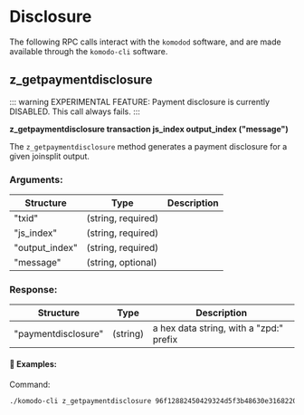 # Disclosure

The following RPC calls interact with the `komodod` software, and are made available through the `komodo-cli` software.

## z_getpaymentdisclosure

::: warning
EXPERIMENTAL FEATURE: Payment disclosure is currently DISABLED. This call always fails.
:::

**z_getpaymentdisclosure transaction js_index output_index ("message")**

The `z_getpaymentdisclosure` method generates a payment disclosure for a given joinsplit output.

### Arguments:

| Structure      | Type               | Description |
| -------------- | ------------------ | ----------- |
| "txid"         | (string, required) |<!--need to fill in this table-->|
| "js_index"     | (string, required) ||
| "output_index" | (string, required) ||
| "message"      | (string, optional) ||

### Response:

| Structure           | Type     | Description                         |
| ------------------- | -------- | ----------------------------------- |
| "paymentdisclosure" | (string) | a hex data string, with a "zpd:" prefix |

#### :pushpin: Examples:

Command:

```bash
./komodo-cli z_getpaymentdisclosure 96f12882450429324d5f3b48630e3168220e49ab7b0f066e5c2935a6b88bb0f2 0 0 "refund"
```


<collapse-text hidden title="Response">


```

</collapse-text>

(currently disabled)
```

You can find your `rpcuser`, `rpcpassword`, and `rpcport` in your coin's .conf file.

Command:

```bash
curl --user myrpcuser:myrpcpassword --data-binary '{"jsonrpc": "1.0", "id":"curltest", "method": "z_getpaymentdisclosure", "params": ["96f12882450429324d5f3b48630e3168220e49ab7b0f066e5c2935a6b88bb0f2", 0, 0, "refund"] }' -H 'content-type: text/plain;' http://127.0.0.1:myrpcport/
```


<collapse-text hidden title="Response">


```

</collapse-text>

(currently disabled)
```

## z_validatepaymentdisclosure

**z_validatepaymentdisclosure "paymentdisclosure"**

The `z_validatepaymentdisclosure` method validates a payment disclosure.

::: warning
EXPERIMENTAL FEATURE: Payment disclosure is currently DISABLED. This call always fails.
:::

### Arguments:

| Structure           | Type               | Description                         |
| ------------------- | ------------------ | ----------------------------------- |
| "paymentdisclosure" | (string, required) | hex data string, with "zpd:" prefix |

### Response:

| Structure            | Type | Description |
| -------------------- | ---- | ----------- |
| (currently disabled) |      |

#### :pushpin: Examples:

Command:

```bash
./komodo-cli z_validatepaymentdisclosure "zpd:706462ff004c561a0447ba2ec51184e6c204..."
```


<collapse-text hidden title="Response">


```

</collapse-text>

(currently disabled)
```

You can find your `rpcuser`, `rpcpassword`, and `rpcport` in the coin's .conf file.

Command:

```bash
curl --user myrpcuser:myrpcpassword --data-binary '{"jsonrpc": "1.0", "id":"curltest", "method": "z_validatepaymentdisclosure", "params": ["zpd:706462ff004c561a0447ba2ec51184e6c204..."] }' -H 'content-type: text/plain;' http://127.0.0.1:myrpcport/
```


<collapse-text hidden title="Response">


```

</collapse-text>

(currently disabled)
```
